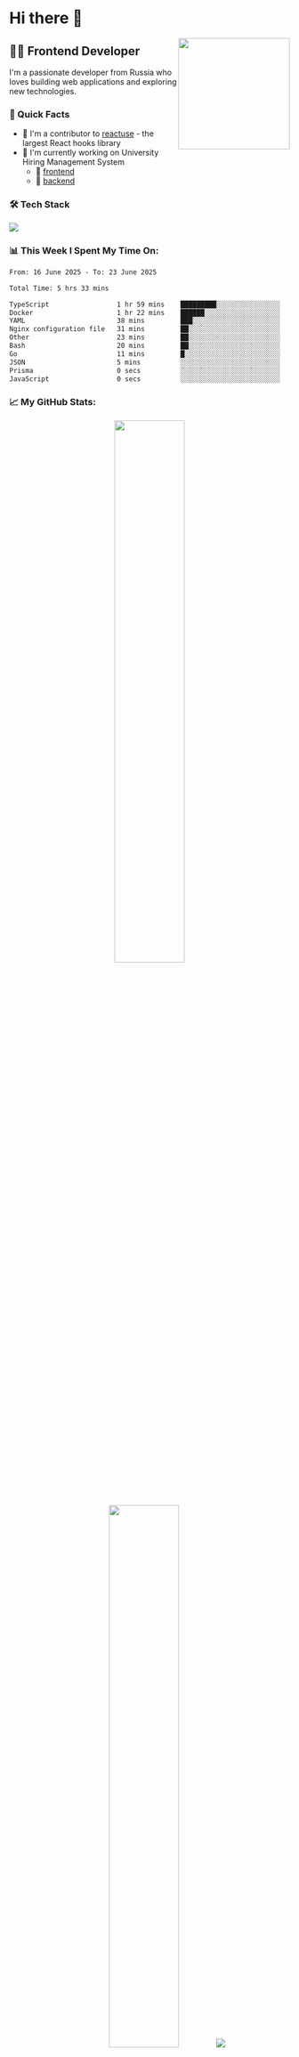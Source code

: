 # Hi there 👋

<img align='right' src='https://user-images.githubusercontent.com/5713670/87202985-820dcb80-c2b6-11ea-9f56-7ec461c497c3.gif' width='200"'>

## 👨‍💻 Frontend Developer

I'm a passionate developer from Russia who loves building web applications and exploring new technologies.

### 🌟 Quick Facts

- 🤝 I'm a contributor to [reactuse](https://siberiacancode.github.io/reactuse/) - the largest React hooks library
- 🔭 I'm currently working on University Hiring Management System
   - 💅 [frontend](https://github.com/CodeSphere-Labs/university-hiring-front)
   - 👾 [backend](https://github.com/CodeSphere-Labs/university-hiring-backend) 

### 🛠️ Tech Stack

<p align="left">
    <img src="https://skillicons.dev/icons?i=ts,js,react,nextjs,nestjs,prisma,postgres,docker" />
</p>

### 📊 This Week I Spent My Time On:



<!--START_SECTION:waka-->

```txt
From: 16 June 2025 - To: 23 June 2025

Total Time: 5 hrs 33 mins

TypeScript                 1 hr 59 mins    █████████░░░░░░░░░░░░░░░░   35.86 %
Docker                     1 hr 22 mins    ██████░░░░░░░░░░░░░░░░░░░   24.62 %
YAML                       38 mins         ███░░░░░░░░░░░░░░░░░░░░░░   11.68 %
Nginx configuration file   31 mins         ██░░░░░░░░░░░░░░░░░░░░░░░   09.56 %
Other                      23 mins         ██░░░░░░░░░░░░░░░░░░░░░░░   07.08 %
Bash                       20 mins         ██░░░░░░░░░░░░░░░░░░░░░░░   06.02 %
Go                         11 mins         █░░░░░░░░░░░░░░░░░░░░░░░░   03.52 %
JSON                       5 mins          ░░░░░░░░░░░░░░░░░░░░░░░░░   01.65 %
Prisma                     0 secs          ░░░░░░░░░░░░░░░░░░░░░░░░░   00.01 %
JavaScript                 0 secs          ░░░░░░░░░░░░░░░░░░░░░░░░░   00.00 %
```

<!--END_SECTION:waka-->

### 📈 My GitHub Stats:

<p align="center">
  <img height="50%" width="auto" src="https://github-readme-stats.vercel.app/api?username=zeroqs&show_icons=true&count_private=true&theme=darcula&hide_border=true&hide=issues,contribs&bg_color=00000000">
  <img height="50%" width="auto" src="https://github-readme-stats.vercel.app/api/top-langs/?username=zeroqs&layout=compact&hide_border=true&theme=darcula&bg_color=00000000&langs_count=6&hide=jupyter%20notebook,tex,css,php&exclude_repo=Pacman-AI">
  <img src="https://github-readme-streak-stats.herokuapp.com?user=zeroqs&theme=darcula&hide_border=true&background=FFFFFF00">
</p>

### 📫 Connect with me:

<p align="left">
<a href="https://t.me/smthv" target="blank"><img align="center" src="https://upload.wikimedia.org/wikipedia/commons/8/82/Telegram_logo.svg" alt="zeroqs" height="30" width="40" /></a>
</p>


